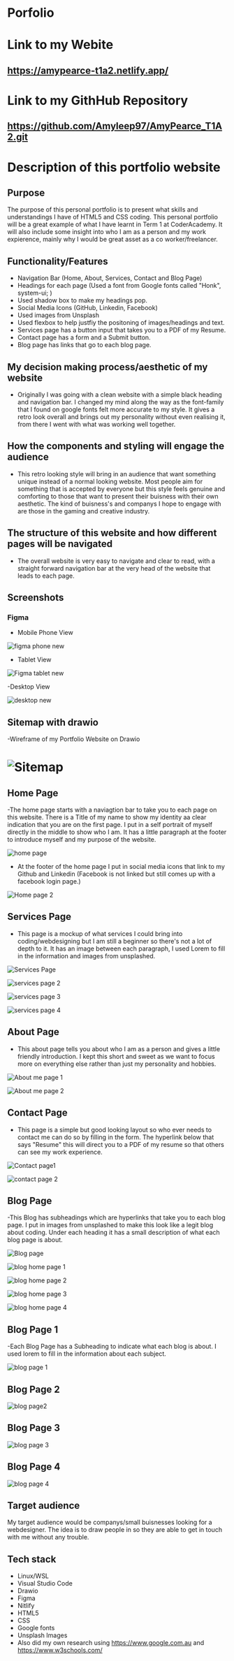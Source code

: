 # Porfolio

# Link to my Webite

## https://amypearce-t1a2.netlify.app/

# Link to my GithHub Repository

## https://github.com/Amyleep97/AmyPearce_T1A2.git

# Description of this portfolio website

## Purpose

The purpose of this personal portfolio is to present what skills and understandings I have of HTML5 and CSS coding. This personal portfolio will be a great example of what I have learnt in Term 1 at CoderAcademy. It will also include some insight into who I am as a person and my work expierence, mainly why I would be great asset as a co worker/freelancer.

## Functionality/Features

- Navigation Bar (Home, About, Services, Contact and Blog Page)
- Headings for each page (Used a font from Google fonts called "Honk", system-ui; )
- Used shadow box to make my headings pop.
- Social Media Icons (GitHub, Linkedin, Facebook)
- Used images from Unsplash
- Used flexbox to help justfiy the positoning of images/headings and text.
- Services page has a button input that takes you to a PDF of my Resume.
- Contact page has a form and a Submit button.
- Blog page has links that go to each blog page.

## My decision making process/aesthetic of my website

- Originally I was going with a clean website with a simple black heading and navigation bar. I changed my mind along the way as the font-family that I found on google fonts felt more accurate to my style. It gives a retro look overall and brings out my personality without even realising it, from there I went with what was working well together. 

## How the components and styling will engage the audience

- This retro looking style will bring in an audience that want something unique instead of a normal looking website. Most people aim for something that is accepted by everyone but this style feels genuine and comforting to those that want to present their buisness with their own aesthetic. The kind of buisness's and companys I hope to engage with are those in the gaming and creative industry. 

## The structure of this website and how different pages will be navigated

- The overall website is very easy to navigate and clear to read, with a straight forward navigation bar at the very head of the website that leads to each page. 


## Screenshots

### Figma 

- Mobile Phone View

![figma phone new](https://github.com/Amyleep97/AmyPearce_T1A2/assets/168613540/9259b126-dad1-4d19-8cb4-4634d5957300)

- Tablet View

![Figma tablet new](https://github.com/Amyleep97/AmyPearce_T1A2/assets/168613540/4476783b-3831-44d0-bcad-dc18d90a8c6a)

-Desktop View

![desktop new](https://github.com/Amyleep97/AmyPearce_T1A2/assets/168613540/531c2e91-24ea-4eee-9ab8-ac7e0c7fef66)

## Sitemap with drawio

-Wireframe of my Portfolio Website on Drawio

![Sitemap](https://github.com/Amyleep97/AmyPearce_T1A2/assets/168613540/221527c9-6e22-4b72-b4ea-b3cdcff8bef4)
=======

## Home Page

-The home page starts with a naviagtion bar to take you to each page on this website. There is a Title of my name to show my identity aa clear indication that you are on the first page. I put in a self portrait of myself directly in the middle to show who I am. It has a little paragraph at the footer to introduce myself and my purpose of the website. 

![home page](https://github.com/Amyleep97/AmyPearce_T1A2/assets/168613540/a722f80d-17b2-4c8a-b5f5-6785aaead41c)

- At the footer of the home page I put in social media icons that link to my Github and Linkedin (Facebook is not linked but still comes up with a facebook login page.)


![Home page 2](https://github.com/Amyleep97/AmyPearce_T1A2/assets/168613540/012c5b5f-eaa0-4985-a1a4-935bc355be29)

## Services Page

- This page is a mockup of what services I could bring into coding/webdesigning but I am still a beginner so there's not a lot of depth to it. It has an image between each paragraph, I used Lorem to fill in the information and images from unsplashed. 

![Services Page](https://github.com/Amyleep97/AmyPearce_T1A2/assets/168613540/6c33a972-c35d-4e34-940c-9828a5ba5cd4)

![services page 2](https://github.com/Amyleep97/AmyPearce_T1A2/assets/168613540/eed569c9-562d-4e6a-a28b-16ccba63bbcf)

![services page 3](https://github.com/Amyleep97/AmyPearce_T1A2/assets/168613540/269adf1f-9a0a-4045-a0e0-d6de91c0d5e6)

![services page 4](https://github.com/Amyleep97/AmyPearce_T1A2/assets/168613540/7f5ad6cb-a45e-4fcb-b8ef-8006f9c362c0)

## About Page

- This about page tells you about who I am as a person and gives a little friendly introduction. I kept this short and sweet as we want to focus more on everything else rather than just my personality and hobbies.

![About me page 1](https://github.com/Amyleep97/AmyPearce_T1A2/assets/168613540/bc424d49-b8c6-4d04-acdc-5e351b20b6b2)

![About me page 2](https://github.com/Amyleep97/AmyPearce_T1A2/assets/168613540/5f8616ca-1561-4437-b90b-f3a2ab252c04)

## Contact Page

- This page is a simple but good looking layout so who ever needs to contact me can do so by filling in the form. The hyperlink below that says "Resume" this will direct you to a PDF of my resume so that others can see my work experience.

![Contact page1](https://github.com/Amyleep97/AmyPearce_T1A2/assets/168613540/bb51451b-c334-4dae-8f09-72f97db602bf)

![contact page 2](https://github.com/Amyleep97/AmyPearce_T1A2/assets/168613540/f2cd343f-8534-4a1e-ad04-6c55075786ee)

## Blog Page

-This Blog has subheadings which are hyperlinks that take you to each blog page. I put in images from unsplashed to make this look like a legit blog about coding. Under each heading it has a small description of what each blog page is about. 

![Blog page](https://github.com/Amyleep97/AmyPearce_T1A2/assets/168613540/d2eff042-4bc5-4d64-b3d7-34723f06c2fe)

![blog home page 1](https://github.com/Amyleep97/AmyPearce_T1A2/assets/168613540/b4c58d5b-e4e3-4316-881b-e5f683b780b1)

![blog home page 2](https://github.com/Amyleep97/AmyPearce_T1A2/assets/168613540/cddb276e-27b1-43ab-b962-9c78756a1112)

![blog home page 3](https://github.com/Amyleep97/AmyPearce_T1A2/assets/168613540/52e0747f-84b4-4a67-b2c2-f1618cf4f95a)

![blog home page 4](https://github.com/Amyleep97/AmyPearce_T1A2/assets/168613540/bf27a84a-462b-45d0-ae70-9ef316fc8221)


## Blog Page 1

-Each Blog Page has a Subheading to indicate what each blog is about. I used lorem to fill in the information about each subject. 

![blog page 1](https://github.com/Amyleep97/AmyPearce_T1A2/assets/168613540/917ec939-da48-403a-ba49-a5ea76bd3227)

## Blog Page 2

![blog page2](https://github.com/Amyleep97/AmyPearce_T1A2/assets/168613540/dc49f7dd-f136-496f-9482-128a186e9d21)

## Blog Page 3

![blog page 3](https://github.com/Amyleep97/AmyPearce_T1A2/assets/168613540/f26dc654-bd03-46f2-b415-7417ec81a323)

## Blog Page 4

![blog page 4](https://github.com/Amyleep97/AmyPearce_T1A2/assets/168613540/1bcf6da0-d8ec-4cd5-95de-b2d69a32c89d)

## Target audience

My target audience would be companys/small buisnesses looking for a webdesigner. The idea is to draw people in so they are able to get in touch with me without any trouble. 

## Tech stack 

- Linux/WSL
- Visual Studio Code
- Drawio
- Figma
- Nitlify
- HTML5
- CSS
- Google fonts
- Unsplash Images
- Also did my own research using https://www.google.com.au and https://www.w3schools.com/


















